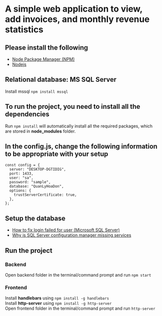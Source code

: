 # A simple web application to view, add invoices, and monthly revenue statistics

## Please install the following

- [Node Package Manager (NPM)](https://www.npmjs.com)
- [Nodejs](https://nodejs.org/en/download/)

## Relational database: MS SQL Server

Install mssql `npm install mssql`

## To run the project, you need to install all the dependencies

Run `npm install` will automatically install all the required packages, which are stored in **node_modules** folder.

## In the config.js, change the following information to be appropriate with your setup

```
const config = {
  server: "DESKTOP-DGTIDIG",
  port: 1433,
  user: "sa",
  password: "sample",
  database: "QuanLyHoaDon",
  options: {
    trustServerCertificate: true,
  },
};
```

## Setup the database

- [How to fix login failed for user (Microsoft SQL Server)](https://itproguru.com/expert/2014/09/how-to-fix-login-failed-for-user-microsoft-sql-server-error-18456-step-by-step-add-sql-administrator-to-sql-management-studio/)
- [Why is SQL Server configuration manager missing services](https://www.mssqltips.com/sqlservertip/2492/why-is-sql-server-configuration-manager-missing-services/)

## Run the project

### Backend

Open backend folder in the terminal/command prompt and run `npm start`

### Frontend

Install **handlebars** using `npm install -g handlebars`  
Install **http-server** using `npm install -g http-server`  
Open frontend folder in the terminal/command prompt and run `http-server`
